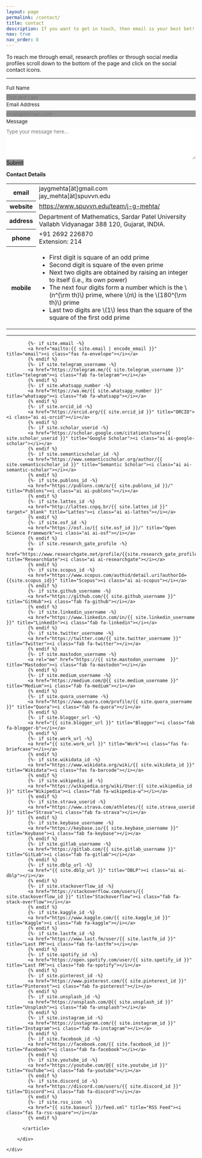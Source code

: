 ```yaml
---
layout: page
permalink: /contact/
title: contact
description: If you want to get in touch, then email is your best bet! <br>Alternately, fill the following form and submit to  send me a quick message.
nav: true
nav_order: 8
---
```

To reach me through email, research profiles or through social media profiles scroll down to the bottom of the page and click on the social contact icons.

-------------
<form id="fs-frm" name="simple-contact-form" accept-charset="utf-8" action="https://formspree.io/f/mrgwgzqz" method="post">
  <fieldset id="fs-frm-inputs">
    <label for="full-name">Full Name</label>
    <input type="text" name="name" id="full-name" placeholder="First and Last" required="">
    <label for="email-address">Email Address</label>
    <input type="email" name="_replyto" id="email-address" placeholder="email@domain.com" required="">
    <label for="message">Message</label>
    <textarea rows="5" name="message" id="message" placeholder="Type your message here..." required=""></textarea>
    <input type="hidden" name="_subject" id="email-subject" value="Contact Form Submission">
  </fieldset>
  <input type="submit" value="Submit">
</form><style>/* reset */
#fs-frm input,
#fs-frm select,
#fs-frm textarea,
#fs-frm fieldset,
#fs-frm optgroup,
#fs-frm label,
#fs-frm #card-element:disabled {
  font-family: inherit;
  font-size: 100%;
  color: inherit;
  border: none;
  border-radius: 0;
  display: block;
  width: 100%;
  padding: 0;
  margin: 0;
  -webkit-appearance: none;
  -moz-appearance: none;
}
#fs-frm label,
#fs-frm legend,
#fs-frm ::placeholder {
  font-size: .825rem;
  margin-bottom: .5rem;
  padding-top: .2rem;
  display: flex;
  align-items: baseline;
}

/* border, padding, margin, width */
#fs-frm input,
#fs-frm select,
#fs-frm textarea,
#fs-frm #card-element {
  border: 1px solid rgba(0,0,0,0.2);
  <!-- background-color: rgba(255,255,255,0.9); -->
  background-color: #929292;
  padding: .75em 1rem;
  margin-bottom: 1.5rem;
}
#fs-frm input:focus,
#fs-frm select:focus,
#fs-frm textarea:focus {
  background-color: #929292;
  outline-style: solid;
  outline-width: thin;
  outline-color: #929292;
  outline-offset: -1px;
  background-color: #929292;
}
#fs-frm [type="text"],
#fs-frm [type="hidden"],
#fs-frm [type="email"] {
  width: 100%;
  background-color: #929292;
}
#fs-frm [type="button"],
#fs-frm [type="submit"],
#fs-frm [type="reset"] {
  width: auto;
  cursor: pointer;
  -webkit-appearance: button;
  -moz-appearance: button;
  appearance: button;
  background-color: #929292;
}
#fs-frm [type="button"]:focus,
#fs-frm [type="submit"]:focus,
#fs-frm [type="reset"]:focus {
  outline: none;
}
#fs-frm [type="submit"],
#fs-frm [type="reset"] {
  margin-bottom: 0;
}
#fs-frm select {
  text-transform: none;
  background-color: #929292;
}

#fs-frm [type="checkbox"] {
  -webkit-appearance: checkbox;
  -moz-appearance: checkbox;
  appearance: checkbox;
  display: inline-block;
  width: auto;
  margin: 0 .5em 0 0 !important;
}

#fs-frm [type="radio"] {
  -webkit-appearance: radio;
  -moz-appearance: radio;
  appearance: radio;
}

/* address, locale */
#fs-frm fieldset.locale input[name="city"],
#fs-frm fieldset.locale select[name="state"],
#fs-frm fieldset.locale input[name="postal-code"] {
  display: inline;
}
#fs-frm fieldset.locale input[name="city"] {
  width: 52%;
}
#fs-frm fieldset.locale select[name="state"],
#fs-frm fieldset.locale input[name="postal-code"] {
  width: 20%;
}
#fs-frm fieldset.locale input[name="city"],
#fs-frm fieldset.locale select[name="state"] {
  margin-right: 3%;
}
</style>
-------------

**Contact Details**

<div class="news">
  <div class="table-responsive coordinates">
    <table class="table table-sm table-borderless">
      <tbody><tr>
          <th scope="row">
              <i class="fas fa-envelope"></i> 
              email
          </th>
        <td>
                  <i class="email"></i> 
                  jaygmehta[ät]gmail.com<br>
                  jay_mehta[ät]spuvvn.edu<br>                 
        </td>
      </tr>
      <tr>
      <tr>
          <th scope="row">
              <i class="fa fa-globe"></i> 
              website
          </th>
        <td>       
                  <i class="address"></i> 
                  <a href="https://www.spuvvn.edu/team/j-g-mehta/" target="_blank">https://www.spuvvn.edu/team/j-g-mehta/</a>
                  <br>                    
        </td>
      </tr>
          <th scope="row">
              <i class="fa fa-university"></i> 
              <!-- <i class="fa fa-map-marker"></i>  -->
              address
          </th>
        <td>       
                  <i class="address"></i> 
                  Department of Mathematics, 
                  Sardar Patel University<br>
                  Vallabh Vidyanagar 388 120, Gujarat, INDIA.<br>                    
        </td>
      </tr>
      <tr>
          <th scope="row">
              <i class="fas fa-phone"></i> 
              phone
          </th>
        <td>       
                  <i class="phone"></i> 
                  +91 2692 226870 <br>
                  Extension: 214
        </td>
      </tr>
      <tr>
          <th scope="row">
              <i class="fas fa-mobile"></i> 
              mobile
          </th>
        <td>      
                <i class="phone"></i> 
                <ul>
                  <li>First digit is square of an odd prime</li>
                  <li>Second digit is square of the even prime</li>
                  <li>Next two digits are obtained by raising an integer to itself (i.e., its own power)</li>
                  <li>The next four digits form a number which is the \(n^{\rm th}\) prime, where \(n\) is the \(180^{\rm th}\) prime</li>
                  <li>Last two digits are \(1\) less than the square of the square of the first odd prime</li>
                </ul>
        </td>
      </tr>
      <!-- <tr>
          <th scope="row">
              <i class="fas fa-door-open"></i> 
              office hour
          </th>
        <td>       
                  <i class="office hour"></i> 
                  11-5      
        </td>
      </tr> -->
    </tbody></table>
  </div>
</div>

------------

<!-- To reach me through email or to connect with me through research profiles or social media profiles click on the social contact icons given below. -->

<div class="container mt-5">
      <!-- page.html -->
        <div class="post">
          <article>
<div class="social">
<div class="contact-icons">
<!-- <a href="mailto:jay_mehta@spuvvn.edu" title="email"><i class="fas fa-envelope"></i></a>
            <a href="https://orcid.org/0000-0003-1739-9639" title="ORCID" rel="external nofollow noopener" target="_blank"><i class="ai ai-orcid"></i></a>
            <a href="https://scholar.google.com/citations?user=X7DozG4AAAAJ" title="Google Scholar" rel="external nofollow noopener" target="_blank"><i class="ai ai-google-scholar"></i></a>
            <a href="https://github.com/jaygmehta" title="GitHub" rel="external nofollow noopener" target="_blank"><i class="fab fa-github"></i></a>
            <a href="https://publons.com/wos-op/a/AGY-1426-2022/" title="Publons" rel="external nofollow noopener" target="_blank"><i class="fab fa-publons"></i></a> -->

            {%- if site.email -%}
            <a href="mailto:{{ site.email | encode_email }}" title="email"><i class="fas fa-envelope"></i></a>
            {% endif %}
            {%- if site.telegram_username -%}
            <a href="https://telegram.me/{{ site.telegram_username }}" title="telegram"><i class="fab fa-telegram"></i></a>
            {% endif %}
            {%- if site.whatsapp_number -%}
            <a href="https://wa.me/{{ site.whatsapp_number }}" title="whatsapp"><i class="fab fa-whatsapp"></i></a>
            {% endif %}
            {%- if site.orcid_id -%}
            <a href="https://orcid.org/{{ site.orcid_id }}" title="ORCID"><i class="ai ai-orcid"></i></a>
            {% endif %}
            {%- if site.scholar_userid -%}
            <a href="https://scholar.google.com/citations?user={{ site.scholar_userid }}" title="Google Scholar"><i class="ai ai-google-scholar"></i></a>
            {% endif %}
            {%- if site.semanticscholar_id -%}
            <a href="https://www.semanticscholar.org/author/{{ site.semanticscholar_id }}" title="Semantic Scholar"><i class="ai ai-semantic-scholar"></i></a>
            {% endif %}
            {%- if site.publons_id -%}
            <a href="https://publons.com/a/{{ site.publons_id }}/" title="Publons"><i class="ai ai-publons"></i></a>
            {% endif %}
            {%- if site.lattes_id -%}
            <a href="http://lattes.cnpq.br/{{ site.lattes_id }}" target="_blank" title="Lattes"><i class="ai ai-lattes"></i></a>
            {% endif %}
            {%- if site.osf_id -%}
            <a href="https://osf.io/{{ site.osf_id }}/" title="Open Science Framework"><i class="ai ai-osf"></i></a>
            {% endif %}
            {%- if site.research_gate_profile -%}
            <a href="https://www.researchgate.net/profile/{{site.research_gate_profile}}/" title="ResearchGate"><i class="ai ai-researchgate"></i></a>
            {% endif %}
            {%- if site.scopus_id -%}
            <a href="https://www.scopus.com/authid/detail.uri?authorId={{site.scopus_id}}" title="Scopus"><i class="ai ai-scopus"></i></a>
            {% endif %}
            {%- if site.github_username -%}
            <a href="https://github.com/{{ site.github_username }}" title="GitHub"><i class="fab fa-github"></i></a>
            {% endif %}
            {%- if site.linkedin_username -%}
            <a href="https://www.linkedin.com/in/{{ site.linkedin_username }}" title="LinkedIn"><i class="fab fa-linkedin"></i></a>
            {% endif %}
            {%- if site.twitter_username -%}
            <a href="https://twitter.com/{{ site.twitter_username }}" title="Twitter"><i class="fab fa-twitter"></i></a>
            {% endif %}
            {%- if site.mastodon_username -%}
            <a rel="me" href="https://{{ site.mastodon_username  }}" title="Mastodon"><i class="fab fa-mastodon"></i></a>
            {% endif %}
            {%- if site.medium_username -%}
            <a href="https://medium.com/@{{ site.medium_username }}" title="Medium"><i class="fab fa-medium"></i></a>
            {% endif %}
            {%- if site.quora_username -%}
            <a href="https://www.quora.com/profile/{{ site.quora_username }}" title="Quora"><i class="fab fa-quora"></i></a>
            {% endif %}
            {%- if site.blogger_url -%}
            <a href="{{ site.blogger_url }}" title="Blogger"><i class="fab fa-blogger-b"></i></a>
            {% endif %}
            {%- if site.work_url -%}
            <a href="{{ site.work_url }}" title="Work"><i class="fas fa-briefcase"></i></a>
            {% endif %}
            {%- if site.wikidata_id -%}
            <a href="https://www.wikidata.org/wiki/{{ site.wikidata_id }}" title="Wikidata"><i class="fas fa-barcode"></i></a>
            {% endif %}
            {%- if site.wikipedia_id -%}
            <a href="https://wikipedia.org/wiki/User:{{ site.wikipedia_id }}" title="Wikipedia"><i class="fab fa-wikipedia-w"></i></a>
            {% endif %}
            {%- if site.strava_userid -%}
            <a href="https://www.strava.com/athletes/{{ site.strava_userid }}" title="Strava"><i class="fab fa-strava"></i></a>
            {% endif %}
            {%- if site.keybase_username -%}
            <a href="https://keybase.io/{{ site.keybase_username }}" title="Keybase"><i class="fab fa-keybase"></i></a>
            {% endif %}
            {%- if site.gitlab_username -%}
            <a href="https://gitlab.com/{{ site.gitlab_username }}" title="GitLab"><i class="fab fa-gitlab"></i></a>
            {% endif %}
            {%- if site.dblp_url -%}
            <a href="{{ site.dblp_url }}" title="DBLP"><i class="ai ai-dblp"></i></a>
            {% endif %}
            {%- if site.stackoverflow_id -%}
            <a href="https://stackoverflow.com/users/{{ site.stackoverflow_id }}" title="Stackoverflow"><i class="fab fa-stack-overflow"></i></a>
            {% endif %}
            {%- if site.kaggle_id -%}
            <a href="https://www.kaggle.com/{{ site.kaggle_id }}" title="Kaggle"><i class="fab fa-kaggle"></i></a>
            {% endif %}
            {%- if site.lastfm_id -%}
            <a href="https://www.last.fm/user/{{ site.lastfm_id }}" title="Last FM"><i class="fab fa-lastfm"></i></a>
            {% endif %}
            {%- if site.spotify_id -%}
            <a href="https://open.spotify.com/user/{{ site.spotify_id }}" title="Last FM"><i class="fab fa-spotify"></i></a>
            {% endif %}
            {%- if site.pinterest_id -%}
            <a href="https://www.pinterest.com/{{ site.pinterest_id }}" title="Pinterest"><i class="fab fa-pinterest"></i></a>
            {% endif %}
            {%- if site.unsplash_id -%}
            <a href="https://unsplash.com/@{{ site.unsplash_id }}" title="Unsplash"><i class="fab fa-unsplash"></i></a>
            {% endif %}
            {%- if site.instagram_id -%}
            <a href="https://instagram.com/{{ site.instagram_id }}" title="Instagram"><i class="fab fa-instagram"></i></a>
            {% endif %}
            {%- if site.facebook_id -%}
            <a href="https://facebook.com/{{ site.facebook_id }}" title="Facebook"><i class="fab fa-facebook"></i></a>
            {% endif %}
            {%- if site.youtube_id -%}
            <a href="https://youtube.com/@{{ site.youtube_id }}" title="YouTube"><i class="fab fa-youtube"></i></a>
            {% endif %}
            {%- if site.discord_id -%}
            <a href="https://discord.com/users/{{ site.discord_id }}" title="Discord"><i class="fab fa-discord"></i></a>
            {% endif %}
            {%- if site.rss_icon -%}
            <a href="{{ site.baseurl }}/feed.xml" title="RSS Feed"><i class="fas fa-rss-square"></i></a>
            {% endif %}

</div>


</div>

          </article>

        </div>

    </div>

